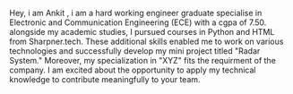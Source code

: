 Hey,
i am Ankit ,
i am a hard working engineer  graduate specialise in Electronic and Communication Engineering (ECE) with a cgpa of 7.50.
alongside my academic studies, I pursued courses in Python and HTML from Sharpner.tech. These additional skills enabled me to work on various technologies and successfully develop my mini project titled "Radar System."
Moreover, my specialization in "XYZ" fits the requirment of the company. I am excited about the opportunity to apply my technical knowledge  to contribute meaningfully to your team.



